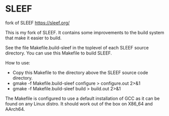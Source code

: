 # SLEEF
fork of SLEEF https://sleef.org/

This is my fork of SLEEF. It contains some improvements to the build system that make it easier to build.

See the file Makefile.build-sleef in the toplevel of each SLEEF source directory. You can use this Makefile to build SLEEF.

How to use:

- Copy this Makefile to the directory above the SLEEF source code directory.
- gmake -f Makefile.build-sleef configure > configure.out 2>&1
- gmake -f Makefile.build-sleef build > build.out 2>&1

The Makefile is configured to use a default installation of GCC as it can be found on any Linux distro. It should work out of the box on X86_64 and AArch64.
